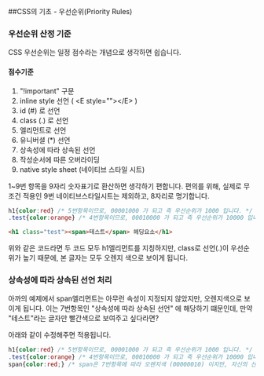 ##CSS의 기초 - 우선순위(Priority Rules)
### 우선순위 산정 기준

CSS 우선순위는 일정 점수라는 개념으로 생각하면 쉽습니다.

#### 점수기준
1. "!important" 구문
2. inline style 선언 ( &lt;E style="">&lt;/E> )
3. id (#) 로 선언
4. class (.) 로 선언
5. 엘리먼트로 선언
6. 유니버셜 (*) 선언
7. 상속성에 따라 상속된 선언
8. 작성순서에 따른 오버라이딩
9. native style sheet (네이티브 스타일 시트)

1~9번 항목을 9자리 숫자표기로 환산하면 생각하기 편합니다.
편의를 위해, 실제로 무조건 적용인 9번 네이티브스타일시트는 제외하고, 8자리로 명기합니다.

```css
h1{color:red} /* 5번항목이므로, 00001000 가 되고 즉 우선순위가 1000 입니다. */
.test{color:orange} /* 4번항목이므로, 00010000 가 되고 즉 우선순위가 10000 입니다. */
```
```html
<h1 class="test"><span>테스트</span> 헤딩요소</h1>
```

위와 같은 코드라면 두 코드 모두 h1엘리먼트를 지칭하지만, class로 선언(.)이 우선순위가 높기 때문에,
본 글자는 모두 오렌지 색으로 보이게 됩니다.


### 상속성에 따라 상속된 선언 처리

아까의 예제에서 span엘리먼트는 아무런 속성이 지정되지 않았지만, 오렌지색으로 보이게 됩니다.
이는 7번항목인 "상속성에 따라 상속된 선언" 에 해당하기 떄문인데, 만약 "테스트"라는 글자만 빨간색으로 보여주고 싶다라면?

아래와 같이 수정해주면 적용됩니다.

```css
h1{color:red} /* 5번항목이므로, 00001000 가 되고 즉 우선순위가 1000 입니다. */
.test{color:orange} /* 4번항목이므로, 00010000 가 되고 즉 우선순위가 10000 입니다. */
span{color:red;} /* span은 7번항목에 따라 오렌지색 (00000010) 이지만, 자신의 선언 (00001000) 에 따라 빨간색으로 변경됩니다. */
```

